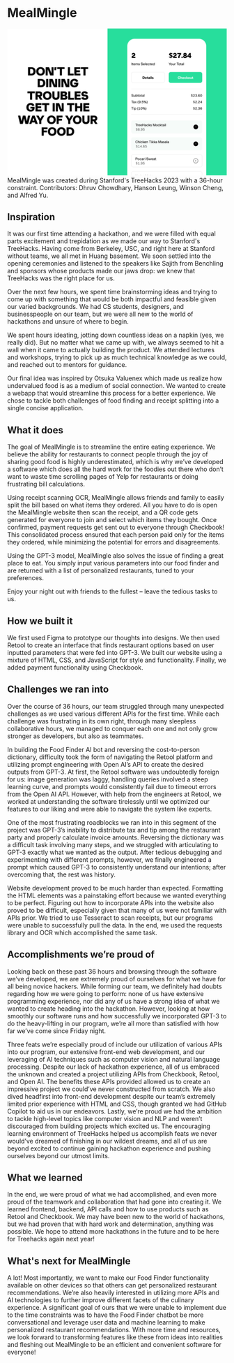 # MealMingle
<img src="images/MealMingleMain.png">
MealMingle was created during Stanford's TreeHacks 2023 with a 36-hour constraint. Contributors: Dhruv Chowdhary, Hanson Leung, Winson Cheng, and Alfred Yu.

## Inspiration
It was our first time attending a hackathon, and we were filled with equal parts excitement and trepidation as we made our way to Stanford's TreeHacks. Having come from Berkeley, USC, and right here at Stanford without teams, we all met in Huang basement. We soon settled into the opening ceremonies and listened to the speakers like Sajith from Benchling and sponsors whose products made our jaws drop: we knew that TreeHacks was the right place for us. 

Over the next few hours, we spent time brainstorming ideas and trying to come up with something that would be both impactful and feasible given our varied backgrounds. We had CS students, designers, and businesspeople on our team, but we were all new to the world of hackathons and unsure of where to begin.

We spent hours ideating, jotting down countless ideas on a napkin (yes, we really did). But no matter what we came up with, we always seemed to hit a wall when it came to actually building the product. We attended lectures and workshops, trying to pick up as much technical knowledge as we could, and reached out to mentors for guidance.

Our final idea was inspired by Otsuka Valuenex which made us realize how undervalued food is as a medium of social connection. We wanted to create a webapp that would streamline this process for a better experience. We chose to tackle both challenges of food finding and receipt splitting into a single concise application.

## What it does
The goal of MealMingle is to streamline the entire eating experience. We believe the ability for restaurants to connect people through the joy of sharing good food is highly underestimated, which is why we’ve developed a software which does all the hard work for the foodies out there who don’t want to waste time scrolling pages of Yelp for restaurants or doing frustrating bill calculations. 

Using receipt scanning OCR, MealMingle allows friends and family to easily split the bill based on what items they ordered. All you have to do is open the MealMingle website then scan the receipt, and a QR code gets generated for everyone to join and select which items they bought. Once confirmed, payment requests get sent out to everyone through Checkbook! This consolidated process ensured that each person paid only for the items they ordered, while minimizing the potential for errors and disagreements.

Using the GPT-3 model, MealMingle also solves the issue of finding a great place to eat. You simply input various parameters into our food finder and are returned with a list of personalized restaurants, tuned to your preferences.

Enjoy your night out with friends to the fullest – leave the tedious tasks to us.

## How we built it
We first used Figma to prototype our thoughts into designs. We then used Retool to create an interface that finds restaurant options based on user inputted parameters that were fed into GPT-3. We built our website using a mixture of HTML, CSS, and JavaScript for style and functionality. Finally, we added payment functionality using Checkbook.

## Challenges we ran into
Over the course of 36 hours, our team struggled through many unexpected challenges as we used various different APIs for the first time. While each challenge was frustrating in its own right, through many sleepless collaborative hours, we managed to conquer each one and not only grow stronger as developers, but also as teammates.

In building the Food Finder AI bot and reversing the cost-to-person dictionary, difficulty took the form of navigating the Retool platform and utilizing prompt engineering with Open AI’s API to create the desired outputs from GPT-3. At first, the Retool software was undoubtedly foreign for us: image generation was laggy, handling queries involved a steep learning curve, and prompts would consistently fail due to timeout errors from the Open AI API. However, with help from the engineers at Retool, we worked at understanding the software tirelessly until we optimized our features to our liking and were able to navigate the system like experts.

One of the most frustrating roadblocks we ran into in this segment of the project was GPT-3’s inability to distribute tax and tip among the restaurant party and properly calculate invoice amounts. Reversing the dictionary was a difficult task involving many steps, and we struggled with articulating to GPT-3 exactly what we wanted as the output. After tedious debugging and experimenting with different prompts, however, we finally engineered a prompt which caused GPT-3 to consistently understand our intentions; after overcoming that, the rest was history.

Website development proved to be much harder than expected. Formatting the HTML elements was a painstaking effort because we wanted everything to be perfect. Figuring out how to incorporate APIs into the website also proved to be difficult, especially given that many of us were not familiar with APIs prior. We tried to use Tesseract to scan receipts, but our programs were unable to successfully pull the data. In the end, we used the requests library and OCR which accomplished the same task.

## Accomplishments we’re proud of
Looking back on these past 36 hours and browsing through the software we’ve developed, we are extremely proud of ourselves for what we have for all being novice hackers. While forming our team, we definitely had doubts regarding how we were going to perform: none of us have extensive programming experience, nor did any of us have a strong idea of what we wanted to create heading into the hackathon. However, looking at how smoothly our software runs and how successfully we incorporated GPT-3 to do the heavy-lifting in our program, we’re all more than satisfied with how far we’ve come since Friday night.

Three feats we’re especially proud of include our utilization of various APIs into our program, our extensive front-end web development, and our leveraging of AI techniques such as computer vision and natural language processing. Despite our lack of hackathon experience, all of us embraced the unknown and created a project utilizing APIs from Checkbook, Retool, and Open AI. The benefits these APIs provided allowed us to create an impressive project we could’ve never constructed from scratch. We also dived headfirst into front-end development despite our team’s extremely limited prior experience with HTML and CSS, though granted we had GitHub Copilot to aid us in our endeavors. Lastly, we’re proud we had the ambition to tackle high-level topics like computer vision and NLP and weren’t discouraged from building projects which excited us. The encouraging learning environment of TreeHacks helped us accomplish feats we never would’ve dreamed of finishing in our wildest dreams, and all of us are beyond excited to continue gaining hackathon experience and pushing ourselves beyond our utmost limits.

## What we learned
In the end, we were proud of what we had accomplished, and even more proud of the teamwork and collaboration that had gone into creating it. We learned frontend, backend, API calls and how to use products such as Retool and Checkbook. We may have been new to the world of hackathons, but we had proven that with hard work and determination, anything was possible. We hope to attend more hackathons in the future and to be here for Treehacks again next year!

## What's next for MealMingle
A lot! Most importantly, we want to make our Food Finder functionality available on other devices so that others can get personalized restaurant recommendations. We’re also heavily interested in utilizing more APIs and AI technologies to further improve different facets of the culinary experience. A significant goal of ours that we were unable to implement due to the time constraints was to have the Food Finder chatbot be more conversational and leverage user data and machine learning to make personalized restaurant recommendations. With more time and resources, we look forward to transforming features like these from ideas into realities and fleshing out MealMingle to be an efficient and convenient software for everyone!
